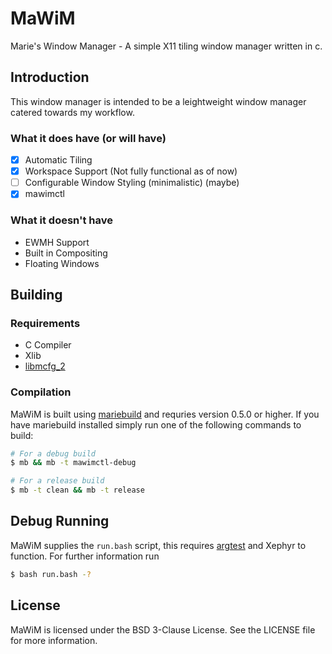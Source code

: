 # MaWiM
Marie's Window Manager - A simple X11 tiling window manager written in c.

## Introduction
This window manager is intended to be a leightweight window manager catered towards
my workflow. 

### What it does have (or will have)
* [X] Automatic Tiling
* [X] Workspace Support (Not fully functional as of now)
* [ ] Configurable Window Styling (minimalistic) (maybe)
* [X] mawimctl

### What it doesn't have
* EWMH Support
* Built in Compositing
* Floating Windows

## Building
### Requirements
* C Compiler
* Xlib
* [libmcfg_2](https://github.com/FelixEcker/mcfg_2)

### Compilation
MaWiM is built using [mariebuild](https://github.com/FelixEcker/mariebuild) and
requries version 0.5.0 or higher. If you have mariebuild installed simply run
one of the following commands to build:
```bash
# For a debug build
$ mb && mb -t mawimctl-debug

# For a release build
$ mb -t clean && mb -t release
```

## Debug Running
MaWiM supplies the `run.bash` script, this requires
[argtest](https://github.com/FelixEcker/argtest) and Xephyr to function. For
further information run
```bash
$ bash run.bash -?
```

## License
MaWiM is licensed under the BSD 3-Clause License. See the LICENSE file for more information.
